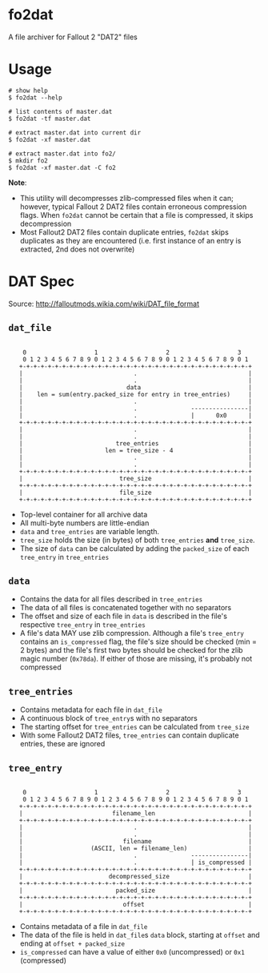 # fo2dat

A file archiver for Fallout 2 "DAT2" files


# Usage

```
# show help
$ fo2dat --help

# list contents of master.dat
$ fo2dat -tf master.dat

# extract master.dat into current dir
$ fo2dat -xf master.dat

# extract master.dat into fo2/
$ mkdir fo2
$ fo2dat -xf master.dat -C fo2
```

**Note**:
- This utility will decompresses zlib-compressed files when it can; however, typical Fallout 2
  DAT2 files contain erroneous compression flags. When `fo2dat` cannot be certain that a file is
  compressed, it skips decompression
- Most Fallout2 DAT2 files contain duplicate entries, `fo2dat` skips duplicates as they are
  encountered (i.e. first instance of an entry is extracted, 2nd does not overwrite)


# DAT Spec

Source: http://falloutmods.wikia.com/wiki/DAT_file_format

## `dat_file`

```text

    0                   1                   2                   3
    0 1 2 3 4 5 6 7 8 9 0 1 2 3 4 5 6 7 8 9 0 1 2 3 4 5 6 7 8 9 0 1
   +-+-+-+-+-+-+-+-+-+-+-+-+-+-+-+-+-+-+-+-+-+-+-+-+-+-+-+-+-+-+-+-+
   |                               .                               |
   |                               .                               |
   |                             data                              |
   |    len = sum(entry.packed_size for entry in tree_entries)     |
   |                               .                               |
   |                               .               ----------------|
   |                               .               |      0x0      |
   +-+-+-+-+-+-+-+-+-+-+-+-+-+-+-+-+-+-+-+-+-+-+-+-+-+-+-+-+-+-+-+-+
   |                               .                               |
   |                               .                               |
   |                          tree_entries                         |
   |                       len = tree_size - 4                     |
   |                               .                               |
   |                               .                               |
   +-+-+-+-+-+-+-+-+-+-+-+-+-+-+-+-+-+-+-+-+-+-+-+-+-+-+-+-+-+-+-+-+
   |                           tree_size                           |
   +-+-+-+-+-+-+-+-+-+-+-+-+-+-+-+-+-+-+-+-+-+-+-+-+-+-+-+-+-+-+-+-+
   |                           file_size                           |
   +-+-+-+-+-+-+-+-+-+-+-+-+-+-+-+-+-+-+-+-+-+-+-+-+-+-+-+-+-+-+-+-+

```

- Top-level container for all archive data
- All multi-byte numbers are little-endian
- `data` and `tree_entries` are variable length.
- `tree_size` holds the size (in bytes) of both `tree_entries` **and** `tree_size`.
- The size of `data` can be calculated by adding the `packed_size` of each `tree_entry`
  in `tree_entries`


## `data`

- Contains the data for all files described in `tree_entries`
- The data of all files is concatenated together with no separators
- The offset and size of each file in `data` is described in the file's respective
  `tree_entry` in `tree_entries`
- A file's data MAY use zlib compression. Although a file's `tree_entry` contains an `is_compressed` flag,
  the file's size should be checked (min = 2 bytes) and the file's first two bytes should be checked for
  the zlib magic number (`0x78da`). If either of those are missing, it's probably not compressed


## `tree_entries`

- Contains metadata for each file in `dat_file`
- A continuous block of `tree_entry`s with no separators
- The starting offset for `tree_entries` can be calculated from `tree_size`
- With some Fallout2 DAT2 files, `tree_entries` can contain duplicate entries, these are ignored


## `tree_entry`

```text

    0                   1                   2                   3
    0 1 2 3 4 5 6 7 8 9 0 1 2 3 4 5 6 7 8 9 0 1 2 3 4 5 6 7 8 9 0 1
   +-+-+-+-+-+-+-+-+-+-+-+-+-+-+-+-+-+-+-+-+-+-+-+-+-+-+-+-+-+-+-+-+
   |                         filename_len                          |
   +-+-+-+-+-+-+-+-+-+-+-+-+-+-+-+-+-+-+-+-+-+-+-+-+-+-+-+-+-+-+-+-+
   |                               .                               |
   |                               .                               |
   |                            filename                           |
   |                   (ASCII, len = filename_len)                 |
   |                               .               ----------------|
   |                               .               | is_compressed |
   +-+-+-+-+-+-+-+-+-+-+-+-+-+-+-+-+-+-+-+-+-+-+-+-+-+-+-+-+-+-+-+-+
   |                        decompressed_size                      |
   +-+-+-+-+-+-+-+-+-+-+-+-+-+-+-+-+-+-+-+-+-+-+-+-+-+-+-+-+-+-+-+-+
   |                          packed_size                          |
   +-+-+-+-+-+-+-+-+-+-+-+-+-+-+-+-+-+-+-+-+-+-+-+-+-+-+-+-+-+-+-+-+
   |                            offset                             |
   +-+-+-+-+-+-+-+-+-+-+-+-+-+-+-+-+-+-+-+-+-+-+-+-+-+-+-+-+-+-+-+-+

```

- Contains metadata of a file in `dat_file`
- The data of the file is held in `dat_file`s `data` block, starting at
  `offset` and ending at `offset + packed_size`
- `is_compressed` can have a value of either `0x0` (uncompressed) or `0x1`
  (compressed)
